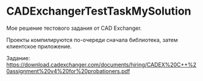 # CADExchangerTestTaskMySolution
Мое решение тестового задания от CAD Exchanger. 

Проекты компилируются по-очереди сначала библиотека, затем клиентское приложение. 

Задание: https://download.cadexchanger.com/documents/hiring/CADEX%20C++%20assignment%20v4%20for%20probationers.pdf
